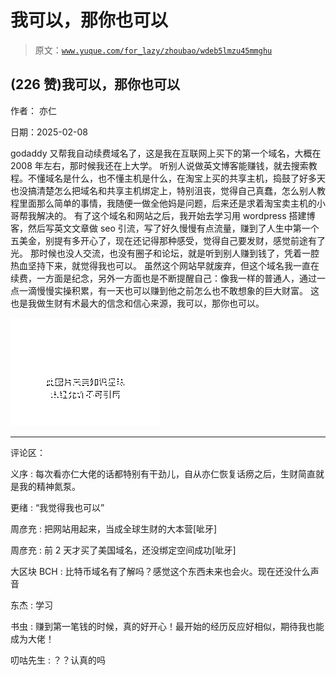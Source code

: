 # 我可以，那你也可以

> 原文：[`www.yuque.com/for_lazy/zhoubao/wdeb5lmzu45mmghu`](https://www.yuque.com/for_lazy/zhoubao/wdeb5lmzu45mmghu)

## (226 赞)我可以，那你也可以

作者： 亦仁

日期：2025-02-08

godaddy 又帮我自动续费域名了，这是我在互联网上买下的第一个域名，大概在 2008 年左右，那时候我还在上大学。
听别人说做英文博客能赚钱，就去搜索教程。不懂域名是什么，也不懂主机是什么，在淘宝上买的共享主机，捣鼓了好多天也没搞清楚怎么把域名和共享主机绑定上，特别沮丧，觉得自己真蠢，怎么别人教程里面那么简单的事情，我随便一做全他妈是问题，后来还是求着淘宝卖主机的小哥帮我解决的。
有了这个域名和网站之后，我开始去学习用 wordpress 搭建博客，然后写英文文章做 seo 引流，写了好久慢慢有点流量，赚到了人生中第一个五美金，别提有多开心了，现在还记得那种感受，觉得自己要发财，感觉前途有了光。
那时候也没人交流，也没有圈子和论坛，就是听到别人赚到钱了，凭着一腔热血坚持下来，就觉得我也可以。
虽然这个网站早就废弃，但这个域名我一直在续费，一方面是纪念，另外一方面也是不断提醒自己：像我一样的普通人，通过一点一滴慢慢实操积累，有一天也可以赚到他之前怎么也不敢想象的巨大财富。
这也是我做生财有术最大的信念和信心来源，我可以，那你也可以。

![](img/e8535885c40ea178ddc78a45b13ae2b2.png "None")

* * *

评论区：

义序 : 每次看亦仁大佬的话都特别有干劲儿，自从亦仁恢复话痨之后，生财简直就是我的精神氮泵。

更绪 : “我觉得我也可以”

周彦充 : 把网站用起来，当成全球生财的大本营[呲牙]

周彦充 : 前 2 天才买了美国域名，还没绑定空间成功[呲牙]

大区块 BCH : 比特币域名有了解吗？感觉这个东西未来也会火。现在还没什么声音

东杰 : 学习

书虫 : 赚到第一笔钱的时候，真的好开心！最开始的经历反应好相似，期待我也能成为大佬！

叨咕先生 : ？？认真的吗